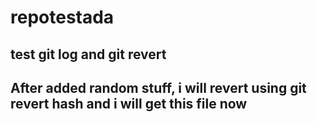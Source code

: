 # repotestada

## test git log and git revert

## After added random stuff, i will revert using git revert hash and i will get this file now

